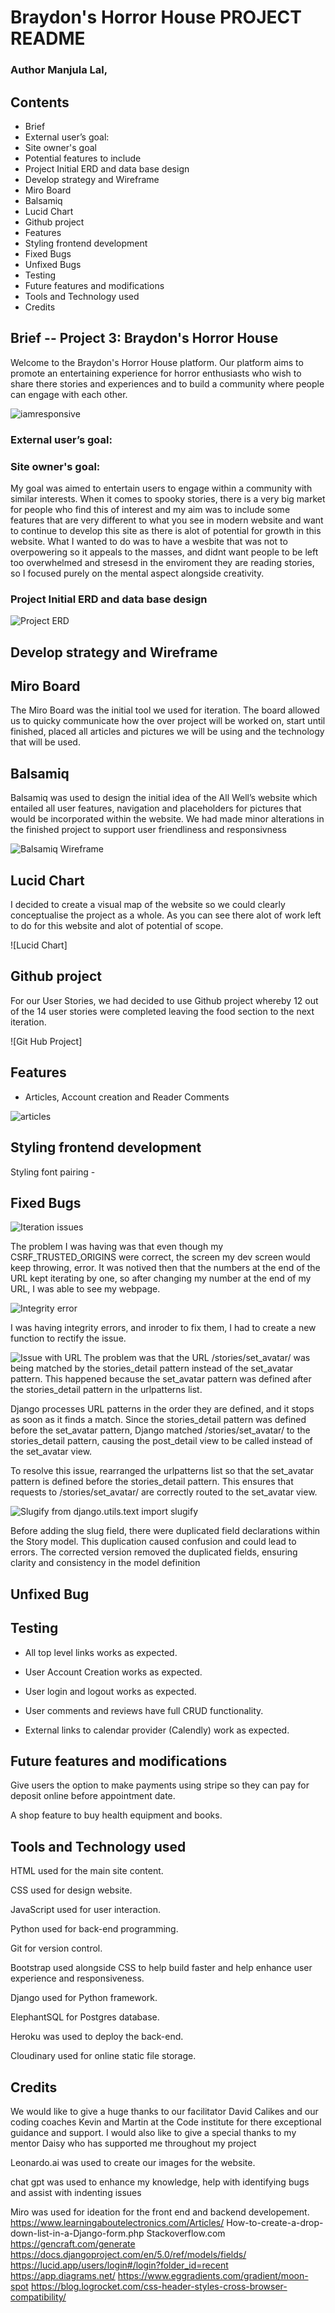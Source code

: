 # Braydon's Horror House PROJECT README
### Author Manjula Lal,

## Contents

- Brief
- External user’s goal:
- Site owner's goal
- Potential features to include
- Project Initial ERD and data base design
- Develop strategy and Wireframe
- Miro Board
- Balsamiq
- Lucid Chart
- Github project
- Features
- Styling frontend development
- Fixed Bugs
- Unfixed Bugs
- Testing
- Future features and modifications
- Tools and Technology used 
- Credits


## Brief -- Project  3: Braydon's Horror House

Welcome to the Braydon's Horror House platform. Our platform aims to promote an entertaining experience for horror enthusiasts who wish to share there stories and experiences and to build a community where people can engage with each other. 

![iamresponsive](/assets/images/readme/iamresponsive.png)

### External user’s goal:


### Site owner's goal:

My goal was aimed to entertain users to engage within a community with similar interests. When it comes to spooky stories, there is a very big market for people who find this of interest and my aim was to include some features that are very different to what you see in modern website and want to continue to develop this site as there is alot of potential for growth in this website. What I wanted to do was to have a wesbite that was not to overpowering so it appeals to the masses, and didnt want people to be left too overwhelmed and stresesd in the enviroment they are reading stories, so I focused purely on the mental aspect alongside creativity. 

### Project Initial ERD and data base design 

![Project ERD](/static/images/erd3.png)

## Develop strategy and Wireframe

## Miro Board

The Miro Board was the initial tool we used for iteration. The board allowed us to quicky communicate how the over project will be worked on, start until finished, placed all articles and pictures we will be using and the technology that will be used.  

## Balsamiq
Balsamiq was used to design the initial idea of the All Well’s website which entailed all user features, navigation and placeholders for pictures that would be incorporated within the website. We had made minor alterations in the finished project to support user friendliness and responsivness

![Balsamiq Wireframe](/static/images/wireframe.png)


## Lucid Chart

I decided to create a visual map of the website so we could clearly conceptualise the project as a whole. As you can see there alot of work left to do for this website and alot of potential of scope. 

![Lucid Chart]

## Github project

For our User Stories, we had decided to use Github project whereby 12 out of the 14 user stories were completed leaving the food section to the next iteration. 

![Git Hub Project]

## Features

- Articles, Account creation and Reader Comments

![articles](/assets/images/readme/articles.png)



## Styling frontend development

Styling font pairing -

## Fixed Bugs

![Iteration issues](/static/images/iteration-issue.png)

The problem I was having was that even though my CSRF_TRUSTED_ORIGINS were correct, the screen my dev screen would keep throwing, error. It was notived then that the numbers at the end of the URL kept iterating by one, so after changing my number at the end of my URL, I was able to see my webpage.  

![Integrity error](/static/images/integrity-error.png)

I was having integrity errors, and inroder to fix them, I had to create a new function to rectify the issue. 



![Issue with URL](/static/images/url.png)
The problem was that the URL /stories/set_avatar/ was being matched by the stories_detail pattern instead of the set_avatar pattern. This happened because the set_avatar pattern was defined after the stories_detail pattern in the urlpatterns list.

Django processes URL patterns in the order they are defined, and it stops as soon as it finds a match. Since the stories_detail pattern was defined before the set_avatar pattern, Django matched /stories/set_avatar/ to the stories_detail pattern, causing the post_detail view to be called instead of the set_avatar view.

To resolve this issue, rearranged the urlpatterns list so that the set_avatar pattern is defined before the stories_detail pattern. This ensures that requests to /stories/set_avatar/ are correctly routed to the set_avatar view.

![Slugify](/static/images/slugify.png)
from django.utils.text import slugify

Before adding the slug field, there were duplicated field declarations within the Story model. This duplication caused confusion and could lead to errors. The corrected version removed the duplicated fields, ensuring clarity and consistency in the model definition
## Unfixed Bug


## Testing

- All top level links works as expected.

- User Account Creation works as expected.
 
- User login and logout works as expected.

- User comments and reviews have full CRUD functionality.

- External links to calendar provider (Calendly) work as expected.

## Future features and modifications

Give users the option to make payments using stripe so they can pay for deposit online before appointment date.

A shop feature to buy health equipment and books.

## Tools and Technology used

HTML used for the main site content.

CSS used for design website.

JavaScript used for user interaction.

Python used for back-end programming.

Git for version control.

Bootstrap used alongside CSS to help build faster and help enhance user experience and responsiveness.

Django used for Python framework.

ElephantSQL for Postgres database.

Heroku was used to deploy the back-end.

Cloudinary used for online static file storage.

## Credits

We would like to give a huge thanks to our facilitator David Calikes and our coding coaches Kevin and Martin at the Code institute for there exceptional guidance and support. I would also like to give a special thanks to my mentor Daisy who has supported me throughout my project

Leonardo.ai was used to create our images for the website.

chat gpt was used to enhance my knowledge, help with identifying bugs and assist with indenting issues 

Miro was used for ideation for the front end and backend developement.
https://www.learningaboutelectronics.com/Articles/
How-to-create-a-drop-down-list-in-a-Django-form.php
Stackoverflow.com
https://gencraft.com/generate
https://docs.djangoproject.com/en/5.0/ref/models/fields/
https://lucid.app/users/login#/login?folder_id=recent
https://app.diagrams.net/
https://www.eggradients.com/gradient/moon-spot
https://blog.logrocket.com/css-header-styles-cross-browser-compatibility/